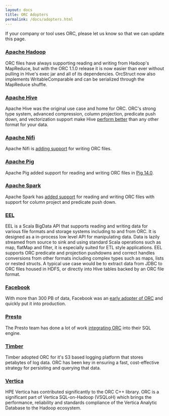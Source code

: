 ```yaml
---
layout: docs
title: ORC Adopters
permalink: /docs/adopters.html
---
```


If your company or tool uses ORC, please let us know so that we can update
this page.

### [Apache Hadoop](https://hadoop.apache.org/)

ORC files have always supporting reading and writing from Hadoop's MapReduce,
but with the ORC 1.1.0 release it is now easier than ever without pulling in
Hive's exec jar and all of its dependencies. OrcStruct now also implements
WritableComparable and can be serialized through the MapReduce shuffle.

### [Apache Hive](https://hive.apache.org/)

Apache Hive was the original use case and home for ORC.  ORC's strong
type system, advanced compression, column projection, predicate push
down, and vectorization support make Hive [perform
better](https://hortonworks.com/blog/orcfile-in-hdp-2-better-compression-better-performance/)
than any other format for your data.

### [Apache Nifi](https://nifi.apache.org/)

Apache Nifi is [adding
support](https://issues.apache.org/jira/browse/NIFI-1663) for writing
ORC files.

### [Apache Pig](https://pig.apache.org/)

Apache Pig added support for reading and writing ORC files in [Pig
14.0](https://hortonworks.com/blog/announcing-apache-pig-0-14-0/).

### [Apache Spark](https://spark.apache.org/)

Apache Spark has [added
support](https://hortonworks.com/blog/bringing-orc-support-into-apache-spark/)
for reading and writing ORC files with support for column project and
predicate push down.

### [EEL](https://github.com/51zero/eel-sdk)

EEL is a Scala BigData API that supports reading and writing data for
various file formats and storage systems including to and from ORC. It
is designed as a in-process low level API for manipulating data. Data
is lazily streamed from source to sink and using standard Scala
operations such as map, flatMap and filter, it is especially suited
for ETL style applications. EEL supports ORC predicate and projection
pushdowns and correct handles conversions from other formats including
complex types such as maps, lists or nested structs. A typical use
case would be to extract data from JDBC to ORC files housed in HDFS,
or directly into Hive tables backed by an ORC file format.

### [Facebook](https://facebook.com)

With more than 300 PB of data, Facebook was an [early adopter of
ORC](https://code.facebook.com/posts/229861827208629/scaling-the-facebook-data-warehouse-to-300-pb/) and quickly put it into production.

### [Presto](https://prestodb.io/)

The Presto team has done a lot of work [integrating
ORC](https://code.facebook.com/posts/370832626374903/even-faster-data-at-the-speed-of-presto-orc/) into their SQL engine.

### [Timber](https://timber.io/)

Timber adopted ORC for it's S3 based logging platform that stores
petabytes of log data. ORC has been key in ensuring a fast,
cost-effective strategy for persisting and querying that data.

### [Vertica](http://www8.hp.com/us/en/software-solutions/advanced-sql-big-data-analytics/)

HPE Vertica has contributed significantly to the ORC C++ library. ORC
is a significant part of Vertica SQL-on-Hadoop (VSQLoH) which brings
the performance, reliability and standards compliance of the Vertica
Analytic Database to the Hadoop ecosystem.
